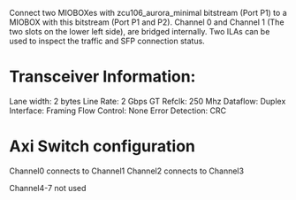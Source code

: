 Connect two MIOBOXes with zcu106_aurora_minimal bitstream (Port P1) to a MIOBOX with this bitstream (Port P1 and P2).
Channel 0 and Channel 1 (The two slots on the lower left side), are bridged internally. Two ILAs can be used to inspect the traffic and SFP connection status.

# Transceiver Information:
Lane width: 2 bytes
Line Rate: 2 Gbps
GT Refclk: 250 Mhz
Dataflow: Duplex
Interface: Framing
Flow Control: None
Error Detection: CRC

# Axi Switch configuration
Channel0 connects to Channel1
Channel2 connects to Channel3

Channel4-7 not used
